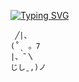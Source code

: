 [![Typing SVG](https://readme-typing-svg.demolab.com?font=Doto&weight=700&size=35&pause=1000&color=C114F7&width=435&lines=Kitty+Console)](https://git.io/typing-svg)

     ╱|、
    (˚ˎ 。7  
    |、˜〵          
    じしˍ,)ノ
